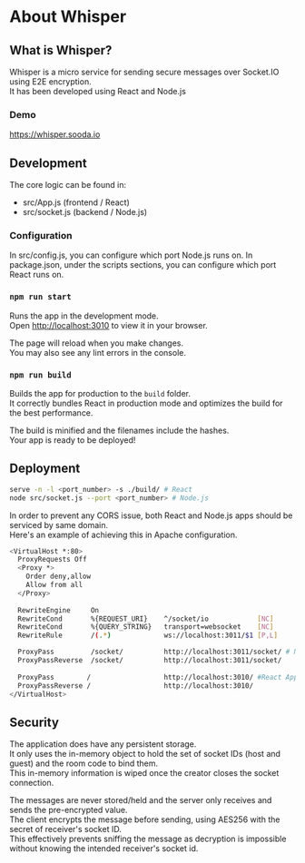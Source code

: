 # About Whisper

## What is Whisper?

Whisper is a micro service for sending secure messages over Socket.IO using E2E encryption.\
It has been developed using React and Node.js

### Demo
https://whisper.sooda.io

## Development

The core logic can be found in:
- src/App.js (frontend / React)
- src/socket.js (backend / Node.js)

### Configuration

In src/config.js, you can configure which port Node.js runs on.
In package.json, under the scripts sections, you can configure which port React runs on.

### `npm run start` ###

Runs the app in the development mode.\
Open [http://localhost:3010](http://localhost:3010) to view it in your browser.

The page will reload when you make changes.\
You may also see any lint errors in the console.

### `npm run build`

Builds the app for production to the `build` folder.\
It correctly bundles React in production mode and optimizes the build for the best performance.

The build is minified and the filenames include the hashes.\
Your app is ready to be deployed!

## Deployment

```bash
serve -n -l <port_number> -s ./build/ # React
node src/socket.js --port <port_number> # Node.js
```
In order to prevent any CORS issue, both React and Node.js apps should be serviced by same domain.  
Here's an example of achieving this in Apache configuration.

```bash
<VirtualHost *:80>
  ProxyRequests Off
  <Proxy *>
    Order deny,allow
    Allow from all
  </Proxy>
  
  RewriteEngine     On
  RewriteCond       %{REQUEST_URI}    ^/socket/io            [NC]
  RewriteCond       %{QUERY_STRING}   transport=websocket    [NC]
  RewriteRule       /(.*)             ws://localhost:3011/$1 [P,L]

  ProxyPass         /socket/          http://localhost:3011/socket/ # Node.js app
  ProxyPassReverse  /socket/          http://localhost:3011/socket/
	
  ProxyPass        /                  http://localhost:3010/ #React App
  ProxyPassReverse /                  http://localhost:3010/
</VirtualHost>
```

## Security

The application does have any persistent storage.\
It only uses the in-memory object to hold the set of socket IDs (host and guest) and the room code to bind them.\
This in-memory information is wiped once the creator closes the socket connection.

The messages are never stored/held and the server only receives and sends the pre-encrypted value.\
The client encrypts the message before sending, using AES256 with the secret of receiver's socket ID.\
This effectively prevents sniffing the message as decryption is impossible without knowing the intended receiver's socket id.
